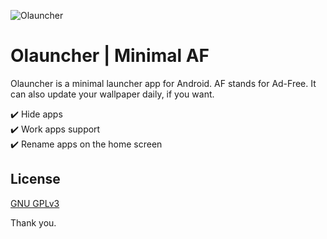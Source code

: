 ![Olauncher](https://repository-images.githubusercontent.com/278638069/db0acb80-661b-11eb-803e-926cae5dccb4)


# Olauncher | Minimal AF
Olauncher is a minimal launcher app for Android. AF stands for Ad-Free. It can also update your wallpaper daily, if you want.

:heavy_check_mark: Hide apps  
:heavy_check_mark: Work apps support  
:heavy_check_mark: Rename apps on the home screen

## License
[GNU GPLv3 ](https://www.gnu.org/licenses/gpl-3.0.en.html)


Thank you.
